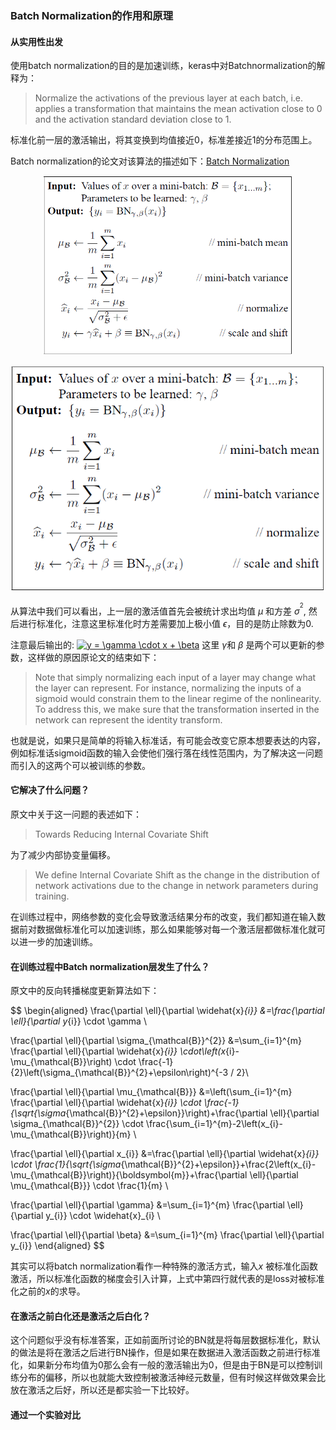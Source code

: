 ### Batch Normalization的作用和原理
#### 从实用性出发
使用batch normalization的目的是加速训练，keras中对Batchnormalization的解释为：

>Normalize the activations of the previous layer at each batch, i.e. applies a transformation that maintains the mean activation close to 0 and the activation standard deviation close to 1.

标准化前一层的激活输出，将其变换到均值接近0，标准差接近1的分布范围上。

Batch normalization的论文对该算法的描述如下：[Batch Normalization]

  [Batch Normalization]: https://arxiv.org/pdf/1502.03167.pdf

<div align="center">
<img src="graph/batch_norm.jpg" width=400>
</div>

![](graph/batch_norm.png)

从算法中我们可以看出，上一层的激活值首先会被统计求出均值 $\mu$ 和方差 $\sigma^{^{2}}$, 然后进行标准化，注意这里标准化时方差需要加上极小值 $\epsilon$，目的是防止除数为0.

注意最后输出的:
<a href="https://www.codecogs.com/eqnedit.php?latex=y&space;=&space;\gamma&space;\cdot&space;x&space;&plus;&space;\beta" target="_blank"><img src="https://latex.codecogs.com/gif.latex?y&space;=&space;\gamma&space;\cdot&space;x&space;&plus;&space;\beta" title="y = \gamma \cdot x + \beta" /></a>
这里 $\gamma$和 $\beta$ 是两个可以更新的参数，这样做的原因原论文的结束如下：

>Note that simply normalizing each input of a layer may
change what the layer can represent. For instance, normalizing
the inputs of a sigmoid would constrain them to
the linear regime of the nonlinearity. To address this, we
make sure that the transformation inserted in the network
can represent the identity transform.

也就是说，如果只是简单的将输入标准话，有可能会改变它原本想要表达的内容，例如标准话sigmoid函数的输入会使他们强行落在线性范围内，为了解决这一问题而引入的这两个可以被训练的参数。

#### 它解决了什么问题？
原文中关于这一问题的表述如下：
>Towards Reducing Internal Covariate Shift

为了减少内部协变量偏移。

>We define Internal Covariate Shift as the change in the
distribution of network activations due to the change in
network parameters during training.

在训练过程中，网络参数的变化会导致激活结果分布的改变，我们都知道在输入数据前对数据做标准化可以加速训练，那么如果能够对每一个激活层都做标准化就可以进一步的加速训练。

#### 在训练过程中Batch normalization层发生了什么？
原文中的反向转播梯度更新算法如下：

$$
\begin{aligned} \frac{\partial \ell}{\partial \widehat{x}_{i}} &=\frac{\partial \ell}{\partial y_{i}} \cdot \gamma \\

\frac{\partial \ell}{\partial \sigma_{\mathcal{B}}^{2}} &=\sum_{i=1}^{m} \frac{\partial \ell}{\partial \widehat{x}_{i}} \cdot\left(x_{i}-\mu_{\mathcal{B}}\right) \cdot \frac{-1}{2}\left(\sigma_{\mathcal{B}}^{2}+\epsilon\right)^{-3 / 2}\\

\frac{\partial \ell}{\partial \mu_{\mathcal{B}}} &=\left(\sum_{i=1}^{m} \frac{\partial \ell}{\partial \widehat{x}_{i}} \cdot \frac{-1}{\sqrt{\sigma_{\mathcal{B}}^{2}+\epsilon}}\right)+\frac{\partial \ell}{\partial \sigma_{\mathcal{B}}^{2}} \cdot \frac{\sum_{i=1}^{m}-2\left(x_{i}-\mu_{\mathcal{B}}\right)}{m} \\

\frac{\partial \ell}{\partial x_{i}} &=\frac{\partial \ell}{\partial \widehat{x}_{i}} \cdot \frac{1}{\sqrt{\sigma_{\mathcal{B}}^{2}+\epsilon}}+\frac{2\left(x_{i}-\mu_{\mathcal{B}}\right)}{\boldsymbol{m}}+\frac{\partial \ell}{\partial \mu_{\mathcal{B}}} \cdot \frac{1}{m} \\


\frac{\partial \ell}{\partial \gamma} &=\sum_{i=1}^{m} \frac{\partial \ell}{\partial y_{i}} \cdot \widehat{x}_{i} \\

\frac{\partial \ell}{\partial \beta} &=\sum_{i=1}^{m} \frac{\partial \ell}{\partial y_{i}}
\end{aligned}
$$

其实可以将batch normalization看作一种特殊的激活方式，输入$x$ 被标准化函数激活，所以标准化函数的梯度会引入计算，上式中第四行就代表的是loss对被标准化之前的$x$的求导。

#### 在激活之前白化还是激活之后白化？
这个问题似乎没有标准答案，正如前面所讨论的BN就是将每层数据标准化，默认的做法是将在激活之后进行BN操作，但是如果在数据进入激活函数之前进行标准化，如果新分布均值为0那么会有一般的激活输出为0，但是由于BN是可以控制训练分布的偏移，所以也就能大致控制被激活神经元数量，但有时候这样做效果会比放在激活之后好，所以还是都实验一下比较好。

#### 通过一个实验对比
